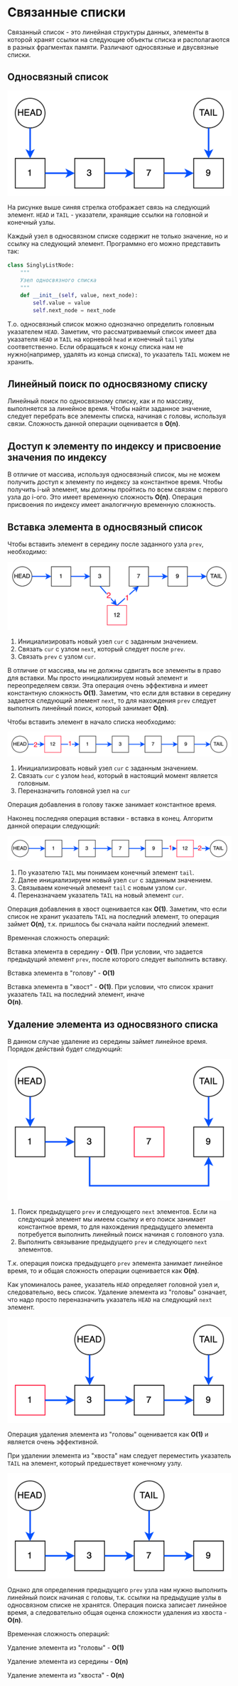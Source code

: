 # Связанные списки

Связанный список - это линейная структуры данных, элементы в которой хранят ссылки на следующие объекты списка и
располагаются в разных фрагментах памяти. Различают односвязные и двусвязные списки.

## Односвязный список

![Односвязный список](../img/singly_linked_list.png)

На рисунке выше синяя стрелка отображает связь на следующий элемент. ``HEAD`` и ``TAIL`` -
указатели, хранящие ссылки на головной и конечный узлы.

Каждый узел в односвязном списке содержит не только значение, но и ссылку на следующий элемент. Программно его можно
представить так:

```python
class SinglyListNode:
    """
    Узел односвязного списка
    """
    def __init__(self, value, next_node):
        self.value = value
        self.next_node = next_node

```

Т.о. односвязный список можно однозначно определить головным указателем ``HEAD``. Заметим, что рассматриваемый список
имеет два указателя ``HEAD`` и ``TAIL`` на корневой ``head`` и конечный ``tail`` узлы соответственно. Если обращаться к
концу списка нам не нужно(например, удалять из конца списка), то указатель ``TAIL`` можем не хранить.

## Линейный поиск по односвязному списку

Линейный поиск по односвязному списку, как и по массиву, выполняется за линейное время. Чтобы найти заданное значение,
следует перебрать все элементы списка, начиная с головы, используя связи. Сложность данной операции оценивается в
**O(n)**.

## Доступ к элементу по индексу и присвоение значения по индексу

В отличие от массива, используя односвязный список, мы не можем получить доступ к элементу по индексу за константное
время. Чтобы получить i-ый элемент, мы должны пройтись по всем связям с первого узла до i-ого. Это имеет временную
сложность **O(n)**. Операция присвоения по индексу имеет аналогичную временную сложность.

## Вставка элемента в односвязный список

Чтобы вставить элемент в середину после заданного узла ``prev``, необходимо:

![Вставка элемента в середину](../img/singly_linked_list_1.png)

1. Инициализировать новый узел ``cur`` с заданным значением.
2. Связать ``cur`` с узлом ``next``, который следует после ``prev``.
3. Связать ``prev`` с узлом ``cur``.

В отличие от массива, мы не должны сдвигать все элементы в право для вставки. Мы просто инициализируем новый элемент и
переопределяем связи. Эта операция очень эффективна и имеет константную сложность **O(1)**. Заметим, что если для
вставки в середину задается следующий элемент ``next``, то для нахождения ``prev`` следует выполнить линейный поиск,
который занимает **O(n)**.

Чтобы вставить элемент в начало списка необходимо:

![Вставка элемента в "голову"](../img/singly_linked_list_2.png)

1. Инициализировать новый узел ``cur`` с заданным значением.
2. Связать ``cur`` с узлом ``head``, который в настоящий момент является головным.
3. Переназначить головной узел на ``cur``

Операция добавления в голову также занимает константное время.

Наконец последняя операция вставки - вставка в конец. Алгоритм данной операции следующий:

![Вставка элемента в "хвост"](../img/singly_linked_list_3.png)

1. По указателю ``TAIL`` мы понимаем конечный элемент ``tail``.
2. Далее инициализируем новый узел ``cur`` с заданным значением.
3. Связываем конечный элемент ``tail`` с новым узлом ``cur``.
4. Переназначаем указатель ``TAIL`` на новый элемент ``cur``.

Операция добавления в хвост оценивается как **O(1)**. Заметим, что если список не хранит указатель ``TAIL`` на последний
элемент, то операция займет **O(n)**, т.к. пришлось бы сначала найти последний элемент.

Временная сложность операций:

Вставка элемента в середину - **O(1)**. При условии, что задается предыдущий элемент ``prev``, после которого следует
выполнить вставку.

Вставка элемента в "голову" - **O(1)**

Вставка элемента в "хвост" - **O(1)**. При условии, что список хранит указатель ``TAIL`` на последний элемент, иначе  
**O(n)**.

## Удаление элемента из односвязного списка

В данном случае удаление из середины займет линейное время. Порядок действий будет следующий:

![Удаление элемента из середины](../img/singly_linked_list_4.png)

1. Поиск предыдущего ``prev`` и следующего ``next`` элементов. Если на следующий элемент мы имеем ссылку и его поиск
   занимает константное время, то для нахождения предыдущего элемента потребуется выполнить линейный поиск начиная с
   головного узла.
2. Выполнить связывание предыдущего ``prev`` и следующего ``next`` элементов.

Т.к. операция поиска предыдущего ``prev`` элемента занимает линейное время, то и общая сложность операции оценивается
как **O(n)**.

Как упоминалось ранее, указатель ``HEAD`` определяет головной узел и, следовательно, весь список. Удаление элемента из
"головы" означает, что надо просто переназначить указатель ``HEAD`` на следующий ``next`` элемент.

![Удаление элемента из "головы"](../img/singly_linked_list_5.png)

Операция удаления элемента из "головы" оценивается как **O(1)** и является очень эффективной.

При удалении элемента из "хвоста" нам следует переместить указатель ``TAIL`` на элемент, который предшествует конечному
узлу.

![Удаление элемента из "хвоста"](../img/singly_linked_list_6.png)

Однако для определения предыдущего ``prev`` узла нам нужно выполнить линейный поиск начиная с головы, т.к. ссылки
на предыдущие узлы в односвязном списке не хранятся. Операция поиска записает линейное время, а следовательно общая
оценка сложности удаления из хвоста - **O(n)**.

Временная сложность операций:

Удаление элемента из "головы" - **O(1)**

Удаление элемента из середины - **O(n)**

Удаление элемента из "хвоста" - **O(n)**

